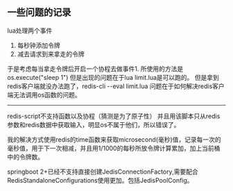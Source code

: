## 一些问题的记录

lua处理两个事件
1. 每秒钟添加令牌
2. 减去请求到来拿走的令牌

于是考虑每当拿走令牌后开启一个协程去做事件1.
所使用的方法是os.execute("sleep 1")
但是出现的问题在于lua limit.lua是可以跑的。
但是拿到redis客户端就没办法跑了，redis-cli --eval limit.lua
问题在于如何解决redis客户端无法调用os函数的问题。

-------------------------------------
redis-script不支持函数以及协程（猜测是为了原子性）
并且用该脚本只从redis参数和redis数据中获取输入，明显os不属于他们，所以错误了。

我的解决方式使用redis的time函数来获取microsecond(毫秒)值，记录每一次的毫秒值，用于下一次相减，并且用1/1000的每秒所放令牌计算累加，加上当前桶中的令牌数。

springboot 2+已经不支持直接创建JedisConnectionFactory,需要配合RedisStandaloneConfigurations使用更加。包括JedisPoolConfig。